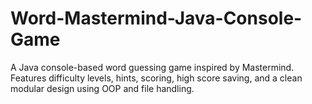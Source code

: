 # Word-Mastermind-Java-Console-Game
A Java console-based word guessing game inspired by Mastermind. Features difficulty levels, hints, scoring, high score saving, and a clean modular design using OOP and file handling.
